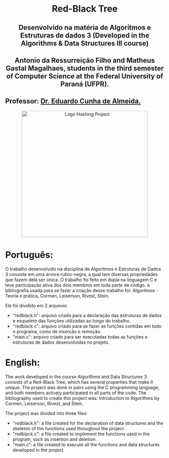 <div align="center">
  <h1>Red-Black Tree</h1>
</div>

<div align="center">
<h2>Desenvolvido na matéria de Algoritmos e Estruturas de dados 3 (Developed in the Algorithms & Data Structures III course)</h2>
</div>

<div align="center">
<h2>Antonio da Ressurreição Filho and Matheus Gastal Magalhaes, students in the third semester of Computer Science at the Federal University of Paraná (UFPR).</h2>
</div>

## Professor: [Dr. Eduardo Cunha de Almeida.](https://www.inf.ufpr.br/eduardo/)


<div align="center">
  <img src="Assets/Hashing_Logo.jpg" alt="Logo Hashing Project" width="400px" />
</div>

# Português:

O trabalho desenvolvido na disciplina de Algoritmos e Estruturas de Dados 3 consiste em uma árvore rubro-negra, a qual tem diversas propriedades que fazem dela ser única. O trabalho foi feito em dupla na
linguagem C e teve participação ativa dos dois membros em toda parte de código. a bibliografia usada para se fazer a criação desse trabalho foi: Algoritmos - Teoria e prática, Cormen, Leiserson, Rivest, Stein.

Ele foi dividido em 3 arquivos:
- "redblack.h": arquivo criado para a declaração das estruturas de dados e esqueleto das funções utilizadas ao longo do trabalho.
- "redblack.c": arquivo criado para se fazer as funções contidas em todo o programa, como de inserção e remoção.
- "main.c": arquivo criado para ser executadas todas as funções e estruturas de dados desenvolvidas no projeto.

# English:

The work developed in the course Algorithms and Data Structures 3 consists of a Red-Black Tree, which has several properties that make it unique. The project was done in pairs using the C programming language, 
and both members actively participated in all parts of the code. The bibliography used to create this project was: Introduction to Algorithms by Cormen, Leiserson, Rivest, and Stein.

The project was divided into three files:
- "redblack.h": a file created for the declaration of data structures and the skeleton of the functions used throughout the project.
- "redblack.c": a file created to implement the functions used in the program, such as insertion and deletion.
- "main.c": a file created to execute all the functions and data structures developed in the project.
